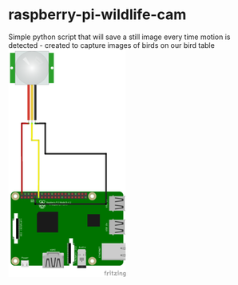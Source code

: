 # raspberry-pi-wildlife-cam
Simple python script that will save a still image every time motion is detected - created to capture images of birds on our bird table
![Wire Diag](https://github.com/STATEDLIGHT/raspberry-pi-wildlife-cam/blob/master/birdcamDiag.png)
